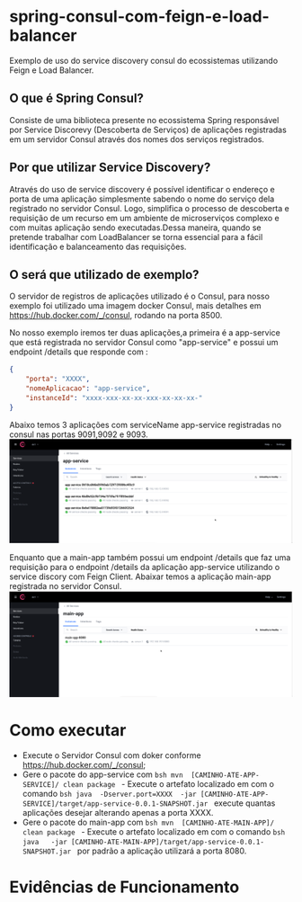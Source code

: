 # spring-consul-com-feign-e-load-balancer
Exemplo de uso do service discovery consul do ecossistemas utilizando Feign e Load Balancer.

## O que é Spring Consul?
Consiste de uma biblioteca presente no ecossistema Spring responsável por Service Discorevy (Descoberta de Serviços) de aplicações registradas em um servidor Consul através dos nomes dos serviços registrados.

## Por que utilizar Service Discovery?
 Através do uso de service discovery é possível identificar o endereço e porta de uma aplicação  simplesmente sabendo o nome do serviço dela registrado no servidor Consul. Logo, simplifica o processo de descoberta e requisição de um recurso  em um ambiente de microserviços complexo e com muitas aplicação  sendo executadas.Dessa maneira, quando se pretende trabalhar com LoadBalancer se torna essencial para a fácil identificação e balanceamento das requisições.

##  O será que utilizado de exemplo?

O servidor de registros de aplicações utilizado é o Consul, para nosso exemplo foi utilizado uma imagem docker Consul, mais detalhes em https://hub.docker.com/_/consul, rodando na porta 8500.

No nosso exemplo iremos ter duas aplicações,a primeira é  a app-service que está  registrada no servidor Consul como "app-service" e  possui um endpoint /details que responde com :
```json
{
    "porta": "XXXX",
    "nomeAplicacao": "app-service",
    "instanceId": "xxxx-xxx-xx-xx-xxx-xx-xx-xx-"
}
```
Abaixo temos 3 aplicações com serviceName app-service registradas no consul nas portas 9091,9092 e 9093.
![](https://github.com/maiconsa/spring-consul-com-feign-e-load-balancer/blob/main/imagens/lista-app-service-registrados-no-consul.png)

Enquanto que a main-app também possui um endpoint /details que faz uma requisição para o endpoint /details  da aplicação app-service utilizando o service discory com Feign Client. 
Abaixar temos a aplicação main-app registrada no servidor Consul.
![](https://github.com/maiconsa/spring-consul-com-feign-e-load-balancer/blob/main/imagens/main-app-no-consul.png)


# Como executar
- Execute o Servidor Consul  com doker conforme https://hub.docker.com/_/consul; 
- Gere o pacote do app-service com ```bsh mvn  [CAMINHO-ATE-APP-SERVICE]/ clean package ```
      - Execute o artefato localizado em  com o comando ```bsh java  -Dserver.port=XXXX  -jar [CAMINHO-ATE-APP-SERVICE]/target/app-service-0.0.1-SNAPSHOT.jar ``` execute quantas aplicações desejar alterando apenas a porta XXXX.
- Gere o pacote do main-app com ```bsh mvn  [CAMINHO-ATE-MAIN-APP]/ clean package ```
      - Execute o artefato localizado em  com o comando ```bsh java   -jar [CAMINHO-ATE-MAIN-APP]/target/app-service-0.0.1-SNAPSHOT.jar ``` por padrão a aplicação utilizará a porta 8080.

# Evidências de Funcionamento   

